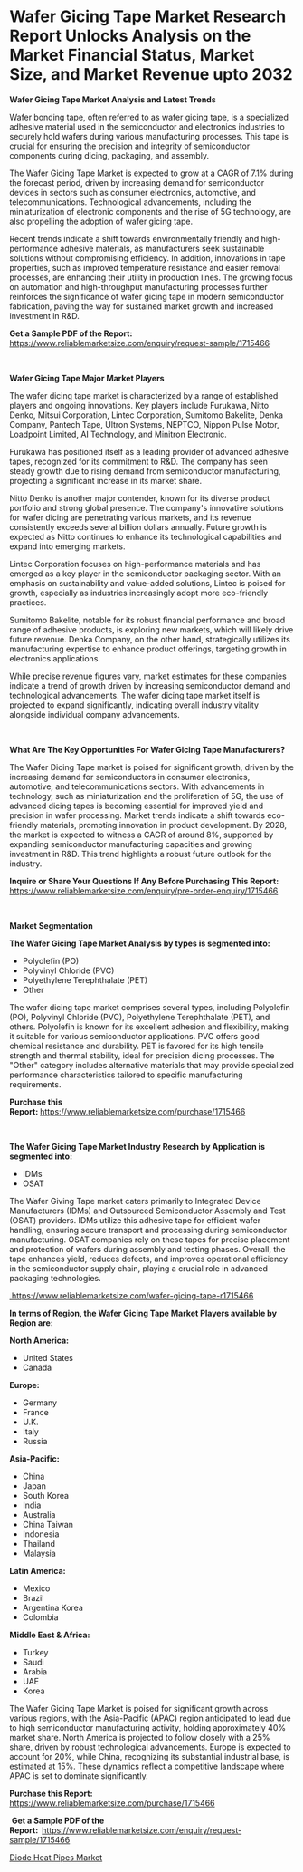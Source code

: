 <p><h1>Wafer Gicing Tape Market Research Report Unlocks Analysis on the Market Financial Status, Market Size, and Market Revenue upto 2032</h1></p><p><strong>Wafer Gicing Tape Market Analysis and Latest Trends</strong></p>
<p><p>Wafer bonding tape, often referred to as wafer gicing tape, is a specialized adhesive material used in the semiconductor and electronics industries to securely hold wafers during various manufacturing processes. This tape is crucial for ensuring the precision and integrity of semiconductor components during dicing, packaging, and assembly.</p><p>The Wafer Gicing Tape Market is expected to grow at a CAGR of 7.1% during the forecast period, driven by increasing demand for semiconductor devices in sectors such as consumer electronics, automotive, and telecommunications. Technological advancements, including the miniaturization of electronic components and the rise of 5G technology, are also propelling the adoption of wafer gicing tape.</p><p>Recent trends indicate a shift towards environmentally friendly and high-performance adhesive materials, as manufacturers seek sustainable solutions without compromising efficiency. In addition, innovations in tape properties, such as improved temperature resistance and easier removal processes, are enhancing their utility in production lines. The growing focus on automation and high-throughput manufacturing processes further reinforces the significance of wafer gicing tape in modern semiconductor fabrication, paving the way for sustained market growth and increased investment in R&D.</p></p>
<p><strong>Get a Sample PDF of the Report:&nbsp;</strong> <a href="https://www.reliablemarketsize.com/enquiry/request-sample/1715466?utm_campaign=1103&utm_medium=2&utm_source=Github&utm_content=ia&utm_term=12012025&utm_id=wafer-gicing-tape">https://www.reliablemarketsize.com/enquiry/request-sample/1715466</a></p>
<p>&nbsp;</p>
<p><strong>Wafer Gicing Tape Major Market Players</strong></p>
<p><p>The wafer dicing tape market is characterized by a range of established players and ongoing innovations. Key players include Furukawa, Nitto Denko, Mitsui Corporation, Lintec Corporation, Sumitomo Bakelite, Denka Company, Pantech Tape, Ultron Systems, NEPTCO, Nippon Pulse Motor, Loadpoint Limited, AI Technology, and Minitron Electronic.</p><p>Furukawa has positioned itself as a leading provider of advanced adhesive tapes, recognized for its commitment to R&D. The company has seen steady growth due to rising demand from semiconductor manufacturing, projecting a significant increase in its market share.</p><p>Nitto Denko is another major contender, known for its diverse product portfolio and strong global presence. The company's innovative solutions for wafer dicing are penetrating various markets, and its revenue consistently exceeds several billion dollars annually. Future growth is expected as Nitto continues to enhance its technological capabilities and expand into emerging markets.</p><p>Lintec Corporation focuses on high-performance materials and has emerged as a key player in the semiconductor packaging sector. With an emphasis on sustainability and value-added solutions, Lintec is poised for growth, especially as industries increasingly adopt more eco-friendly practices.</p><p>Sumitomo Bakelite, notable for its robust financial performance and broad range of adhesive products, is exploring new markets, which will likely drive future revenue. Denka Company, on the other hand, strategically utilizes its manufacturing expertise to enhance product offerings, targeting growth in electronics applications.</p><p>While precise revenue figures vary, market estimates for these companies indicate a trend of growth driven by increasing semiconductor demand and technological advancements. The wafer dicing tape market itself is projected to expand significantly, indicating overall industry vitality alongside individual company advancements.</p></p>
<p>&nbsp;</p>
<p><strong>What Are The Key Opportunities For Wafer Gicing Tape Manufacturers?</strong></p>
<p><p>The Wafer Dicing Tape market is poised for significant growth, driven by the increasing demand for semiconductors in consumer electronics, automotive, and telecommunications sectors. With advancements in technology, such as miniaturization and the proliferation of 5G, the use of advanced dicing tapes is becoming essential for improved yield and precision in wafer processing. Market trends indicate a shift towards eco-friendly materials, prompting innovation in product development. By 2028, the market is expected to witness a CAGR of around 8%, supported by expanding semiconductor manufacturing capacities and growing investment in R&D. This trend highlights a robust future outlook for the industry.</p></p>
<p><strong>Inquire or Share Your Questions If Any Before Purchasing This Report:</strong> <a href="https://www.reliablemarketsize.com/enquiry/pre-order-enquiry/1715466?utm_campaign=1103&utm_medium=2&utm_source=Github&utm_content=ia&utm_term=12012025&utm_id=wafer-gicing-tape">https://www.reliablemarketsize.com/enquiry/pre-order-enquiry/1715466</a></p>
<p>&nbsp;</p>
<p><strong>Market Segmentation</strong></p>
<p><strong>The Wafer Gicing Tape Market Analysis by types is segmented into:</strong></p>
<p><ul><li>Polyolefin (PO)</li><li>Polyvinyl Chloride (PVC)</li><li>Polyethylene Terephthalate (PET)</li><li>Other</li></ul></p>
<p><p>The wafer dicing tape market comprises several types, including Polyolefin (PO), Polyvinyl Chloride (PVC), Polyethylene Terephthalate (PET), and others. Polyolefin is known for its excellent adhesion and flexibility, making it suitable for various semiconductor applications. PVC offers good chemical resistance and durability. PET is favored for its high tensile strength and thermal stability, ideal for precision dicing processes. The "Other" category includes alternative materials that may provide specialized performance characteristics tailored to specific manufacturing requirements.</p></p>
<p><strong>Purchase this Report:&nbsp;</strong><a href="https://www.reliablemarketsize.com/purchase/1715466?utm_campaign=1103&utm_medium=2&utm_source=Github&utm_content=ia&utm_term=12012025&utm_id=wafer-gicing-tape">https://www.reliablemarketsize.com/purchase/1715466</a></p>
<p>&nbsp;</p>
<p><strong>The Wafer Gicing Tape Market Industry Research by Application is segmented into:</strong></p>
<p><ul><li>IDMs</li><li>OSAT</li></ul></p>
<p><p>The Wafer Giving Tape market caters primarily to Integrated Device Manufacturers (IDMs) and Outsourced Semiconductor Assembly and Test (OSAT) providers. IDMs utilize this adhesive tape for efficient wafer handling, ensuring secure transport and processing during semiconductor manufacturing. OSAT companies rely on these tapes for precise placement and protection of wafers during assembly and testing phases. Overall, the tape enhances yield, reduces defects, and improves operational efficiency in the semiconductor supply chain, playing a crucial role in advanced packaging technologies.</p></p>
<p><a href="https://www.reliablemarketsize.com/wafer-gicing-tape-r1715466?utm_campaign=1103&utm_medium=2&utm_source=Github&utm_content=ia&utm_term=12012025&utm_id=wafer-gicing-tape">&nbsp;https://www.reliablemarketsize.com/wafer-gicing-tape-r1715466</a></p>
<p><strong>In terms of Region, the Wafer Gicing Tape Market Players available by Region are:</strong></p>
<p>
    <p> <strong> North America: </strong>
        <ul>
            <li>United States</li>
            <li>Canada</li>
        </ul>
        </p> 
    <p> <strong> Europe: </strong>
        <ul>
            <li>Germany</li>
            <li>France</li>
            <li>U.K.</li>
            <li>Italy</li>
            <li>Russia</li>
        </ul>
        </p> 
    <p> <strong> Asia-Pacific: </strong>
        <ul>
            <li>China</li>
            <li>Japan</li>
            <li>South Korea</li>
            <li>India</li>
            <li>Australia</li>
            <li>China Taiwan</li>
            <li>Indonesia</li>
            <li>Thailand</li>
            <li>Malaysia</li>
        </ul>
        </p> 
    <p> <strong> Latin America: </strong>
        <ul>
            <li>Mexico</li>
            <li>Brazil</li>
            <li>Argentina Korea</li>
            <li>Colombia</li>
        </ul>
        </p> 
    <p> <strong> Middle East & Africa: </strong>
        <ul>
            <li>Turkey</li>
            <li>Saudi</li>
            <li>Arabia</li>
            <li>UAE</li>
            <li>Korea</li>
        </ul>
    </p>
    </p>
<p><p>The Wafer Gicing Tape Market is poised for significant growth across various regions, with the Asia-Pacific (APAC) region anticipated to lead due to high semiconductor manufacturing activity, holding approximately 40% market share. North America is projected to follow closely with a 25% share, driven by robust technological advancements. Europe is expected to account for 20%, while China, recognizing its substantial industrial base, is estimated at 15%. These dynamics reflect a competitive landscape where APAC is set to dominate significantly.</p></p>
<p><strong>Purchase this Report: </strong><a href="https://www.reliablemarketsize.com/purchase/1715466?utm_campaign=1103&utm_medium=2&utm_source=Github&utm_content=ia&utm_term=12012025&utm_id=wafer-gicing-tape">https://www.reliablemarketsize.com/purchase/1715466</a></p>
<p>&nbsp;<strong>Get a Sample PDF of the Report:&nbsp;&nbsp;</strong><a href="https://www.reliablemarketsize.com/enquiry/request-sample/1715466?utm_campaign=1103&utm_medium=2&utm_source=Github&utm_content=ia&utm_term=12012025&utm_id=wafer-gicing-tape">https://www.reliablemarketsize.com/enquiry/request-sample/1715466</a></p>
<p><strong></strong></p>
<p><p><a href="https://github.com/gdfhhhj/Market-Research-Report-List-7/blob/main/diode-heat-pipes-market.md?utm_campaign=1103&utm_medium=2&utm_source=Github&utm_content=ia&utm_term=12012025&utm_id=wafer-gicing-tape">Diode Heat Pipes Market</a></p></p>